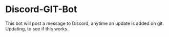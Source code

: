 # Discord-GIT-Bot
This bot will post a message to Discord, anytime an update is added on git.
Updating, to see if this works.
